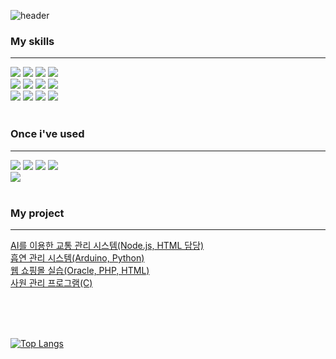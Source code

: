 ![header](https://capsule-render.vercel.app/api?type=venom&color=auto&height=300&section=header&text=00Hwang's%20GIT&fontSize=90)

<h3> My skills </h3><hr>
<div>
  <img src="https://img.shields.io/badge/C++-00599C?style=flat-square&logo=cplusplus&logoColor=white">
  <img src="https://img.shields.io/badge/JavaScript-F7DF1E?style=flat-square&logo=javascript&logoColor=black">
  <img src="https://img.shields.io/badge/Mysql-4479A1?style=flat-square&logo=mysql&logoColor=white">
  <img src="https://img.shields.io/badge/Oracle-F80000?style=flat-square&logo=oracle&logoColor=white">
  <br>
  <img src="https://img.shields.io/badge/HTML-E34F26?style=flat-square&logo=html5&logoColor=white">
  <img src="https://img.shields.io/badge/CSS-1572B6?style=flat-square&logo=css3&logoColor=white">
  <img src="https://img.shields.io/badge/PHP-777BB4?style=flat-square&logo=php&logoColor=white">
  <img src="https://img.shields.io/badge/Eclipse-2C2255?style=flat-square&logo=eclipseide&logoColor=white">
  <br>
  <img src="https://img.shields.io/badge/NotePad++-90E59A?style=flat-square&logo=notepadplusplus&logoColor=white">
  <img src="https://img.shields.io/badge/FileZilla-BF0000?style=flat-square&logo=filezilla&logoColor=white">
  <img src="https://img.shields.io/badge/GitHub-181717?style=flat-square&logo=github&logoColor=white">
  <img src="https://img.shields.io/badge/Notion-000000?style=flat-square&logo=notion&logoColor=white">
  <br>
</div><br>
<div>
  <h3> Once i've used </h3><hr>
  <img src="https://img.shields.io/badge/AWS-232F3E?style=flat-square&logo=amazonwebservices&logoColor=white">
  <img src="https://img.shields.io/badge/AmazonRDS-527FFF?style=flat-square&logo=amazonrds&logoColor=white">
  <img src="https://img.shields.io/badge/Node.js-5FA04E?style=flat-square&logo=nodedotjs&logoColor=white">
  <img src="https://img.shields.io/badge/AndroidStudio-3DDC84?style=flat-square&logo=androidstudio&logoColor=black">
  <br>
  <img src="https://img.shields.io/badge/Spring-Boot-6DB33F?style=flat-square&logo=spring-boot&logoColor=white">
</div><br>
<div>
  <h3> My project </h3><hr>
  <a href="https://github.com/Wjfjs/Capstone/tree/test/HTML">AI를 이용한 교통 관리 시스템(Node.js, HTML 담당)</a><br>
  <a href="https://github.com/00Hwang/smoking_management_system.git">흡연 관리 시스템(Arduino, Python)</a><br>
  <a href="https://github.com/00Hwang/Database_Practice/tree/main/DB-PHP%20%EC%82%B0%EC%B6%9C%EB%AC%BC">웹 쇼핑몰 실습(Oracle, PHP, HTML)</a><br>
  <a href="https://github.com/00Hwang/C_Practice/tree/main/%EC%82%AC%EC%9B%90%EA%B4%80%EB%A6%AC%ED%94%84%EB%A1%9C%EA%B7%B8%EB%9E%A8">사원 관리 프로그램(C)</a>
</div><br>

<br><br>

[![Top Langs](https://github-readme-stats.vercel.app/api/top-langs/?username=00Hwang)](https://github.com/00Hwang/github-readme-stats)
